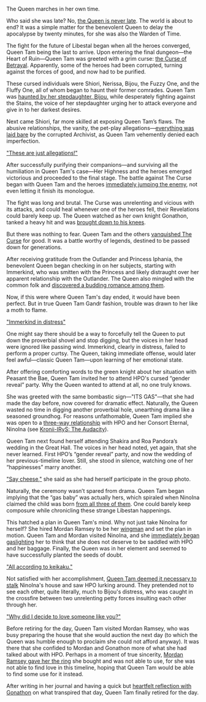 The Queen marches in her own time. 

Who said she was late? No, [the Queen is never late](https://youtu.be/CUh9eciJil4?t=137). The world is about to end? It was a simple matter for the benevolent Queen to delay the apocalypse by twenty minutes, for she was also the Warden of Time. 

The fight for the future of Libestal began when all the heroes converged, Queen Tam being the last to arrive. Upon entering the final dungeon—the Heart of Ruin—Queen Tam was greeted with a grim curse: [the Curse of Betrayal](https://youtu.be/CUh9eciJil4?t=452). Apparently, some of the heroes had been corrupted, turning against the forces of good, and now had to be purified.

These cursed individuals were Shiori, Nerissa, Bijou, the Fuzzy One, and the Fluffy One, all of whom began to haunt their former comrades. Queen Tam was [haunted by her stepdaughter, Bijou,](https://youtu.be/CUh9eciJil4?t=646) while desperately fighting against the Stains, the voice of her stepdaughter urging her to attack everyone and give in to her darkest desires.

Next came Shiori, far more skilled at exposing Queen Tam’s flaws. The abusive relationships, the vanity, the pet-play allegations—[everything was laid bare](https://youtu.be/CUh9eciJil4?t=750) by the corrupted Archivist, as Queen Tam vehemently denied each imperfection.

["These are just allegations!"](#embed:https://youtu.be/CUh9eciJil4?t=750)

After successfully purifying their companions—and surviving all the humiliation in Queen Tam's case—Her Highness and the heroes emerged victorious and proceeded to the final stage. The battle against The Curse began with Queen Tam and the heroes [immediately jumping the enemy](https://youtu.be/CUh9eciJil4?t=990), not even letting it finish its monologue.

The fight was long and brutal. The Curse was unrelenting and vicious with its attacks, and could heal whenever one of the heroes fell, their Revelations could barely keep up. The Queen watched as her own knight Gonathon, tanked a heavy hit and was [brought down to his knees](https://youtu.be/CUh9eciJil4?t=1244).

But there was nothing to fear. Queen Tam and the others [vanquished The Curse](https://youtu.be/CUh9eciJil4?t=1269) for good. It was a battle worthy of legends, destined to be passed down for generations.

After receiving gratitude from the Outlander and Princess Iphania, the benevolent Queen began checking in on her subjects, starting with Immerkind, who was smitten with the Princess and likely distraught over her apparent relationship with the Outlander. The Queen also mingled with the common folk and [discovered a budding romance among them](https://youtu.be/CUh9eciJil4?t=1787).

Now, if this were where Queen Tam's day ended, it would have been perfect. But in true Queen Tam Gandr fashion, trouble was drawn to her like a moth to flame.

["Immerkind in distress"](#embed:https://youtu.be/CUh9eciJil4?t=2291)

One might say there should be a way to forcefully tell the Queen to put down the proverbial shovel and stop digging, but the voices in her head were ignored like passing wind. Immerkind, clearly in distress, failed to perform a proper curtsy. The Queen, taking immediate offense, would later feel awful—classic Queen Tam—upon learning of her emotional state.

After offering comforting words to the green knight about her situation with Peasant the Bae, Queen Tam invited her to attend HPO's cursed “gender reveal” party. Why the Queen wanted to attend at all, no one truly knows.

She was greeted with the same bombastic sign—"ITS GAS"—that she had made the day before, now covered for dramatic effect. Naturally, the Queen wasted no time in digging another proverbial hole, unearthing drama like a seasoned groundhog. For reasons unfathomable, Queen Tam implied she was open to a [three-way relationship](https://youtu.be/CUh9eciJil4?t=2732) with HPO and her Consort Eternal, NinoIna (see [Kronii-IRyS: The Audacity](#edge:irys-kronii)).

Queen Tam next found herself attending Shakira and Roa Pandora’s wedding in the Great Hall. The voices in her head noted, yet again, that she never learned. First HPO’s “gender reveal” party, and now the wedding of her previous-timeline lover. Still, she stood in silence, watching one of her “happinesses” marry another. 

["Say cheese,"](https://youtu.be/CUh9eciJil4?t=5155) she said as she had herself participate in the group photo.

Naturally, the ceremony wasn’t spared from drama. Queen Tam began implying that the “gas baby” was actually hers, which spiraled when NinoIna claimed the child was born [from all three of them](https://youtu.be/CUh9eciJil4?t=5204). One could barely keep composure while chronicling these strange Libestan happenings.

This hatched a plan in Queen Tam's mind. Why not just take NinoIna for herself? She hired Mordan Ramsey to be her [wingman](https://youtu.be/CUh9eciJil4?t=5950) and set the plan in motion. Queen Tam and Mordan visited NinoIna, and she [immediately began gaslighting](https://youtu.be/CUh9eciJil4?t=6034) her to think that she does not deserve to be saddled with HPO and her baggage. Finally, the Queen was in her element and seemed to have successfully planted the seeds of doubt.

["All according to keikaku."](#embed:https://youtu.be/CUh9eciJil4?t=6588)

Not satisfied with her accomplishment, [Queen Tam deemed it necessary to stalk](https://youtu.be/CUh9eciJil4?t=6916) NinoIna's house and saw HPO lurking around. They pretended not to see each other, quite literally, much to Bijou's distress, who was caught in the crossfire between two unrelenting petty forces insulting each other through her. 

["Why did I decide to love someone like you?"](https://youtu.be/CUh9eciJil4?t=7701)

Before retiring for the day, Queen Tam visited Mordan Ramsey, who was busy preparing the house that she would auction the next day (to which the Queen was humble enough to proclaim she could not afford anyway). It was there that she confided to Mordan and Gonathon more of what she had talked about with HPO. Perhaps in a moment of true sincerity, [Mordan Ramsey gave her the ring](https://youtu.be/CUh9eciJil4?t=8737) she bought and was not able to use, for she was not able to find love in this timeline, hoping that Queen Tam would be able to find some use for it instead.

After writing in her journal and having a quick but [heartfelt reflection with Gonathon](https://youtu.be/CUh9eciJil4?t=9187) on what transpired that day, Queen Tam finally retired for the day.